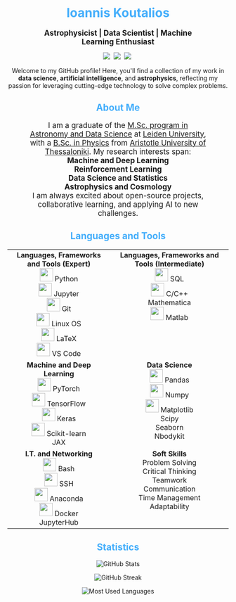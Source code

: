 <h1 align="center" style="color: #44AEFB;"> Ioannis Koutalios </h1>

<p align="center" style="margin: 0 50px; font-size: 17px;">
  <strong>Astrophysicist | Data Scientist | Machine Learning Enthusiast</strong>
</p>

<p align="center">
<a target="_blank" rel="noreferrer noopener" href="https://koutalios.space/"><img src="https://img.shields.io/badge/Website-149c90?style=for-the-badge&logo=iterm2&logoColor=white alt="Website" /></a>&nbsp;
<a target="_blank" rel="noreferrer noopener" href="https://www.linkedin.com/in/koutalios-ioannis/"><img src="https://img.shields.io/badge/LinkedIn-0e76a8?style=for-the-badge&logo=linkedin&logoColor=white alt="LinkedIn" /></a>&nbsp;
<a target="_blank" rel="noreferrer noopener" href="mailto:jkoutalios@gmail.com"><img src="https://img.shields.io/badge/Email-ff69b4?style=for-the-badge&logo=gmail&logoColor=white alt="Email" /></a>&nbsp;
</p>

<p align="center">
  Welcome to my GitHub profile! Here, you'll find a collection of my work in <strong>data science</strong>, <strong>artificial intelligence</strong>, and <strong>astrophysics</strong>, reflecting my passion for leveraging cutting-edge technology to solve complex problems.
</p>

<!-- Begin About Me -->
<h2 align="center" style="color: #44AEFB;">About Me</h2>

<p align="center" style="margin: 0 50px; font-size: 17px;">
  I am a graduate of the <a href="https://www.universiteitleiden.nl/en/education/study-programmes/master/astronomy/astronomy-and-data-science">M.Sc. program in Astronomy and Data Science</a> at <a href="https://www.universiteitleiden.nl/en">Leiden University</a>, with a <a href="https://www.physics.auth.gr/en/">B.Sc. in Physics</a> from <a href="https://www.auth.gr/en">Aristotle University of Thessaloniki</a>. My research interests span:
  <br>
  <strong>Machine and Deep Learning</strong>
  <br>
  <strong>Reinforcement Learning</strong>
  <br>
  <strong>Data Science and Statistics</strong>
  <br>
  <strong>Astrophysics and Cosmology</strong>
</p>

<p align="center" style="margin: 0 50px; font-size: 17px;">
  I am always excited about open-source projects, collaborative learning, and applying AI to new challenges.
</p>

<h2 align="center" style="color: #44AEFB;">Languages and Tools</h2>

<table align="center" width="100%">
  <tr>
    <td align="center" valign="top">
      <strong>Languages, Frameworks and Tools (Expert)</strong><br>
      <img src="https://cdn.jsdelivr.net/gh/devicons/devicon/icons/python/python-original.svg" width="30"> Python<br>
      <img src="https://cdn.jsdelivr.net/gh/devicons/devicon/icons/jupyter/jupyter-original-wordmark.svg" width="30"> Jupyter<br>
      <img src="https://cdn.jsdelivr.net/gh/devicons/devicon/icons/git/git-original.svg" width="30"> Git<br>
      <img src="https://cdn.jsdelivr.net/gh/devicons/devicon/icons/linux/linux-original.svg" width="30"> Linux OS<br>
      <img src="https://cdn.jsdelivr.net/gh/devicons/devicon/icons/latex/latex-original.svg" width="30"> LaTeX<br>
      <img src="https://cdn.jsdelivr.net/gh/devicons/devicon/icons/vscode/vscode-original.svg" width="30"> VS Code
    </td>
    <td align="center" valign="top">
      <strong>Languages, Frameworks and Tools (Intermediate)</strong><br>
      <img src="https://cdn.jsdelivr.net/gh/devicons/devicon/icons/mysql/mysql-original.svg" width="30"> SQL<br>
      <img src="https://cdn.jsdelivr.net/gh/devicons/devicon/icons/c/c-original.svg" width="30"> C/C++<br>
      Mathematica<br>
      <img src="https://cdn.jsdelivr.net/gh/devicons/devicon/icons/matlab/matlab-original.svg" width="30"> Matlab
    </td>
  </tr>
  <tr>
    <td align="center" valign="top">
      <strong>Machine and Deep Learning</strong><br>
      <img src="https://cdn.jsdelivr.net/gh/devicons/devicon/icons/pytorch/pytorch-original.svg" width="30"> PyTorch<br>
      <img src="https://cdn.jsdelivr.net/gh/devicons/devicon/icons/tensorflow/tensorflow-original.svg" width="30"> TensorFlow<br>
      <img src="https://cdn.jsdelivr.net/gh/devicons/devicon/icons/keras/keras-original.svg" width="30"> Keras<br>
      <img src="https://cdn.jsdelivr.net/gh/devicons/devicon@latest/icons/scikitlearn/scikitlearn-original.svg" width="30"> Scikit-learn<br>
      JAX
    </td>
    <td align="center" valign="top">
      <strong>Data Science</strong><br>
      <img src="https://cdn.jsdelivr.net/gh/devicons/devicon/icons/pandas/pandas-original.svg" width="30"> Pandas<br>
      <img src="https://cdn.jsdelivr.net/gh/devicons/devicon/icons/numpy/numpy-original.svg" width="30"> Numpy<br>
      <img src="https://cdn.jsdelivr.net/gh/devicons/devicon/icons/matplotlib/matplotlib-original.svg" width="30"> Matplotlib<br>
      Scipy<br>
      Seaborn<br>
      Nbodykit
    </td>
  </tr>
  <tr>
    <td align="center" valign="top">
      <strong>I.T. and Networking</strong><br>
      <img src="https://cdn.jsdelivr.net/gh/devicons/devicon/icons/bash/bash-original.svg" width="30"> Bash<br>
      <img src="https://cdn.jsdelivr.net/gh/devicons/devicon@latest/icons/ssh/ssh-original-wordmark.svg" width="30"> SSH<br>
      <img src="https://cdn.jsdelivr.net/gh/devicons/devicon/icons/anaconda/anaconda-original.svg" width="30"> Anaconda<br>
      <img src="https://cdn.jsdelivr.net/gh/devicons/devicon/icons/docker/docker-original.svg" width="30"> Docker<br>
      JupyterHub
    </td>
    <td align="center" valign="top">
      <strong>Soft Skills</strong><br>
      Problem Solving<br>
      Critical Thinking<br>
      Teamwork<br>
      Communication<br>
      Time Management<br>
      Adaptability
    </td>
  </tr>
</table>



<!-- Statistics -->
<h2 align="center" style="color: #44AEFB;">Statistics</h2>

<!-- Begin Stats Cards -->
<!-- Resources:  -->
<!-- Github & Languages Stats: https://github.com/anuraghazra/github-readme-stats --> 
<!-- Streak Stats: https://github.com/denvercoder1/github-readme-streak-stats -->
<div class="stats" align="center">

![GitHub Stats](https://github-readme-stats.vercel.app/api?username=johnkou97&hide=stars&count_private=true&show_icons=true&theme=algolia&border_radius=20)

![GitHub Streak](https://streak-stats.demolab.com?user=johnkou97&count_private=true&theme=algolia&border_radius=20)


![Most Used Languages](https://github-readme-stats.vercel.app/api/top-langs/?username=johnkou97&layout=compact&show_icons=true&theme=algolia&border_radius=20)
</div>
<!--  End Stats Cards -->
